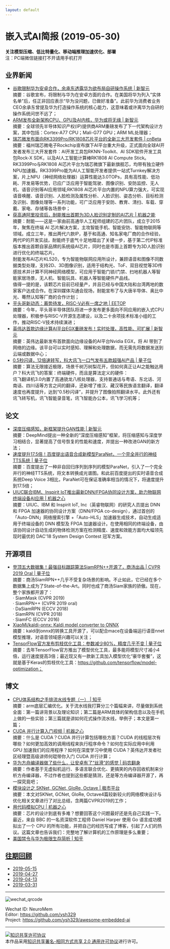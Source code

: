 ```yaml
---
layout: default
---
```


# 嵌入式AI简报 (2019-05-30)

**关注模型压缩、低比特量化、移动端推理加速优化、部署**  
<font>注：PC端微信链接打不开请用手机打开</font>


## 业界新闻

- [谷歌限制华为安卓合作，余承东透露华为欲布局自研操作系统 | 新智元](https://mp.weixin.qq.com/s?timestamp=1559182663&src=3&ver=1&signature=NOFpFuiXiYHaYYPmK4ClwjfKrrj90M0X8M8U7r6dxxGEZTnFZ4wHSroBLD-moMxGQ0O6kQzuTATD4yAbj2ZP77-iHeGpDTzsfNbpEDV8HQJUqK6igp5jWi37f5lqbErqdhI*IkdOQuL0KPQLIdak13ZqzdJJjqtZTS0*4dzkw-o=)  
摘要：谷歌宣布，将限制与华为在安卓方面的合作。在美国将华为列入“实体名单”后，任正非回应表示“华为没问题，已做好准备”。此前华为消费者业务CEO余承东曾提及华为打造操作系统的核心能力，这意味着或许离华为自研的操作系统问世不远了；  
- [ARM发布全新架构CPU、GPU及AI内核，华为或将无缘 | 新智元](https://mp.weixin.qq.com/s?timestamp=1559182663&src=3&ver=1&signature=NOFpFuiXiYHaYYPmK4ClwjfKrrj90M0X8M8U7r6dxxGEZTnFZ4wHSroBLD-moMxGQ0O6kQzuTATD4yAbj2ZP7zzmYUcldS668x4vbjLy8xon7ZbcoLoyRB55iJhlijJdfxBexPI9HbO3yTIK1B8xgoUDMaoQCv2Pk*bEqycri-Y=)  
摘要：全球领先半导体知识产权(IP)提供商ARM重磅发布了下一代架构设计方案，其中包括：Cortex-A77 CPU；Mali-G77 GPU；ARM ML处理器；  
- [瑞芯微发布面向RK3399Pro/RK1808芯片平台的全新三大开发套件 | cnBeta](https://www.cnbeta.com/articles/tech/849133.htm)  
摘要：福州瑞芯微电子Rockchip宣布旗下AI平台重大升级，正式面向全球AI开发者发布三大开发套件：AI开发工具包RKNN-Toolkit、AI SDK软件开发工具包Rock-X SDK，以及AI人工智能计算棒RK1808 AI Compute Stick。  
RK3399Pro与RK1808 AI芯片平台为瑞芯微旗下最新旗舰芯，均带有独立硬件NPU加速器。RK3399Pro能为AI人工智能开发者提供一站式Turnkey解决方案，片上NPU（神经网络处理器）运算性能达3.0TOPs，具有高性能、低功耗、开发易等优势，已应广泛应用于智能驾驶、图像识别、安防监控、无人机、语音识别等AI应用领域;RK1808 AI芯片平台内置的NPU算力强大，可实现语音唤醒、语音识别、人脸检测及属性分析、人脸识别、姿态分析、目标检测及识别、图像处理等一系列功能，可广泛应用于安防、教育、清扫、车载、穿戴、家电、存储等各场景中；  
- [获高通阿里投资后，耐能推出首颗为3D人脸识别定制的AI芯片 | 机器之能](https://mp.weixin.qq.com/s/wOkuGwj6GHewsPv5fY6qhA)  
摘要：耐能——这是一家由前高通华人工程师组建的芯片团队，成立于2015年，聚焦在终端 AI 芯片解决方案，主攻智能手机、智能安防、智能物联网等领域。成立三年，推出两代六款IP，基于和高通、知名家电厂商的合作经验，两代IP的开发实战，耐能终于底气十足地踏出了关键一步，基于第二代IP标准版本推出首颗自家品牌的系统级AI芯片，同时也是市面上首颗专为3D人脸识别进行优化的终端芯片。  
耐能发布AI芯片KL520，专为智能物联网应用所设计，兼顾语音和图像不同数据类型处理，支持2D、3D图像识别，适用于结构光、ToF、双目视觉等3D传感技术并计算不同神经网络模型，可应用于智能门锁/门禁、扫地机器人等智能家居场景，无人机、智能玩具、机器人等智能硬件产品线。  
值得一提的是，该颗芯片目前已经量产，并且已经与中国大陆和台湾两地的数家客户达成合作。在深圳媒体沟通会现场，耐能宣布了与大唐半导体、奥比中光、蓦然认知等厂商的合作计划；  
- [平头哥新动态：蓄势待发，RISC-V必有一席之地 | EETOP](https://mp.weixin.qq.com/s/YX0PMSX95Xs91aFGgNyymA)  
摘要：今年，平头哥半导体团队将进一步发布更多面向不同应用的嵌入式CPU处理器，积极参与RISC-V开源生态建设，以及二十余项技术标准小组的工作，推动RISC-V技术持续演进；  
- [英伟达首款边缘计算AI平台EGX重磅发布！实时处理，高性能、可扩展 | 新智元](https://mp.weixin.qq.com/s?timestamp=1559182663&src=3&ver=1&signature=NOFpFuiXiYHaYYPmK4ClwjfKrrj90M0X8M8U7r6dxxGEZTnFZ4wHSroBLD-moMxGQ0O6kQzuTATD4yAbj2ZP7zzmYUcldS668x4vbjLy8xqNpV94Rfws2z-Eq-iG*pkJCzxY1jIo6uNPlCw45GVI7oY97lMoNHjQnNZ2R2Zj27A=)  
摘要：英伟达最新发布首款面向边缘设备的AI平台Nvidia EGX，将 AI 带到了网络的边缘。该平台可以实时感知、理解和处理数据，而无需先将数据发送到云端或数据中心；  
- [0.5秒闪译，12倍速转写，科大讯飞一口气发布五款超强AI产品 | 量子位](https://mp.weixin.qq.com/s?timestamp=1558865238&src=3&ver=1&signature=Ym5fqh5-NhpOosE10b6p4FbpoBVLZr7O1wLZoCdXbTYMbtz6hT6wz2grRt5SEwEtWxlIxc-9pYjjq4Oz94gb7gQusJO0f5N*grT1NvoedrqItRQpHVqaMXRij5Y4AZy*1stkDiLT9GqRhm8AxNr-nrkF4tj1omng7cYnj8G0*Hc=)  
摘要：算法无限接近极限，场景千树万树梨花开，但如何真正让AI之能触达用户？科大讯飞的答案：终端硬件，而且是算法定义的硬件：  
讯飞翻译机3.0内置了高通骁龙八核处理器，支持普通话与粤语、东北话、河南话、四川话等方言之间的翻译，还新增了维汉、藏汉等民族语言翻译，翻译速度也再度提升，达到“0.5秒闪译”，并提升了图像拍照翻译水平。此外还有讯飞转写机，讯飞智能录音笔，讯飞智能办公本，讯飞学习机等；



## 论文


- [深度压缩感知，新框架提升GAN性能 | 新智元](https://mp.weixin.qq.com/s?timestamp=1558866159&src=3&ver=1&signature=Ym5fqh5-NhpOosE10b6p4K3TOXCUENqFWt0QLAU*QzDfvC8cvDSGP2CIG0hIjfzdS7uOuaaZ6NozdV-GJ2CNW-JUsG0Ceo27F3UcTZcHGaGsn*1yBaqTcZRIzN-kaPk1ZKknVP1z3r1J7YiHBx5N6kxW6r*pkMldo9RfFVQ9eDE=)  
摘要：DeepMind提出一种全新的“深度压缩感知”框架，将压缩感知与深度学习相结合，显著提高了信号恢复的性能和速度，并提出一种改进GAN的新方法；  
- [速度提升17.5倍！百度提出语音合成新模型ParaNet，一个完全并行的神经TTS系统 | 量子位](https://mp.weixin.qq.com/s?timestamp=1559182721&src=3&ver=1&signature=NOFpFuiXiYHaYYPmK4Clwr7UzQ5roy9qvkcLUC9F4KjHjUPwUKWKR571MaSL5jATDPSfzJ86NCkTimv2-z1m*pMUl-cDdfA2ls11z4nlb5amaGHFNGR57H*KlS*1E5Ek4KJPQCr1lhKulbFtCFnv5I9sF6stQBMLhQNYG9YJluI=)  
摘要：百度提出了一种非自回归序列到序列的模型ParaNet，引入了一个完全并行的神经TTS系统，将文本转换成光谱图。和此前百度提出的实时语音合成系统Deep Voice 3相比，ParaNet可在保证准确率相当的情况下，将速度提升到17.5倍；  
- [UIUC联合IBM、Inspirit IoT推出最新DNN/FPGA协同设计方案，助力物联网终端设备AI应用 | 机器之心](https://mp.weixin.qq.com/s?timestamp=1559183985&src=3&ver=1&signature=NOFpFuiXiYHaYYPmK4Clwixr0-wlmJiGflC6Lx0kh2bsRPi3NOYHqQAZmyuq*q4EP6tqSZho2cs4cge9-rZccHc4tIpUVWB*DErYap80C0c--bpFVzpXhPg5XbcIbGnsSFv9PCvsZo0YAwOvVcY9e5ytkyns3c78EZBjautWLb8=)  
摘要：UIUC、IBM 和 Inspirit IoT, Inc（英睿物联网）的研究人员提出 DNN 和 FPGA 加速器的协同设计方案（DNN/FPGA co-design），通过首创的「Auto-DNN」网络搜索引擎 +「Auto-HLS」加速器生成技术，自动生成适用于终端设备的 DNN 模型及 FPGA 加速器设计。在使用相同的终端设备，由该协同设计自动生成的物体检测方案在检测精度、速度和效能方面均大幅领先现时最优的 DAC'18 System Design Contest 冠军方案。


## 开源项目

- [登顶五大数据集！最强目标跟踪算法SiamRPN++开源了，商汤出品 | CVPR 2019 Oral | 量子位](https://mp.weixin.qq.com/s?timestamp=1559182721&src=3&ver=1&signature=NOFpFuiXiYHaYYPmK4Clwr7UzQ5roy9qvkcLUC9F4KjHjUPwUKWKR571MaSL5jATDPSfzJ86NCkTimv2-z1m*r5zhb3B4IJhhQfj1MAisNA80iwWtznzAjtSh*hAOTvegxejp1kCZcFyyMlYyKK9IHV3PhjPQnkO9pxbXeGhTXE=)  
摘要：商汤SiamRPN++几乎不受复杂场景的影响。不止如此，它已经在多个数据集上成为了State-of-the-Art。同时也成了商汤Siam家族的骄傲。现在，整个家族都开源了：  
· SiamMask (CVPR 2019)  
· SiamRPN++ (CVPR 2019 oral)  
· DaSiamRPN (ECCV 2018)  
· SiamRPN (CVPR 2018)  
· SiamFC (ECCV 2016)  
- [XiaoMi/kaldi-onnx: Kaldi model converter to ONNX](https://github.com/XiaoMi/kaldi-onnx)  
摘要：kaldi到onnx的转换工具开源了，可以配合mace在设备端运行语音nnet模型推理，对语音领域感兴趣可以关注；  
- [TensorFlow官方发布剪枝优化工具：参数减少80%，精度几乎不变 | 量子位](https://mp.weixin.qq.com/s/C5_3_9gUYY36C6ZQTGMweg)  
摘要：去年TensorFlow官方推出了模型优化工具，最多能将模型尺寸减小4倍，运行速度提高3倍；最近现又有一款新工具加入模型优化“豪华套餐”，这就是基于Keras的剪枝优化工具：https://github.com/tensorflow/model-optimization；  


## 博文

- [CPU体系结构之手排流水线专题（一） | 知乎](https://zhuanlan.zhihu.com/p/66917266)  
摘要：arm底层汇编优化。关于流水线我打算分三个篇幅来讲，尽量做到系统全面：第一篇讲背景以及理论知识；第二篇是ARM具体的架构信息以及在手机上做的一些实验；第三篇就是讲如何花式操作流水线，举例子；本文是第一篇；  
- [CUDA 并行计算入门视频 | 机器之心](https://mp.weixin.qq.com/s?timestamp=1559182880&src=3&ver=1&signature=NOFpFuiXiYHaYYPmK4ClwvaZiWw0GvfrNVUk9UL6ZHUVA3TN-bqm1Ow5TBCYAlL78Q3RojCIRHy5WOP8IfEVMfUK2aNOaaACp2GMbEvzleJg1SYOfYZEjEIRReyj*P7gOD79sKtg97BibHKrQfZTv0EIb1-n3vibeQjTe4Qvou8=)  
摘要：什么是 CUDA？CUDA 并行计算包括哪些方面？CUDA 的线程层次有哪些？如何更加高效的调用线程来执行程序命令？如何在实际应用中利用 GPU 加速我们的应用程序？如何在深度学习中使用 CUDA？英伟达开发者社区经理暨高级讲师何琨带你入门 CUDA 并行计算；  
- [华为方舟编译器做了些什么，让安卓有了“丝滑”的感觉 | 码农翻身](https://mp.weixin.qq.com/s/t-Szqf5yEO65-JOIeYoOHg)  
摘要：作者基于无虚拟机运行、多语言联合优化、更搞笑的内存回收机制来分析方舟编译器，不过作者也提到这些都是猜测，还是等方舟编译器开源了，再一探究竟吧；  
- [模块设计之 SKNet, GCNet, GloRe, Octave | 极市平台](https://mp.weixin.qq.com/s/YL5UXewnEJuPDpN9Q2XNgQ)  
摘要：本文对SKNet, GCNet, GloRe, Octave4篇较新较火的网络模块设计与优化相关文章进行了对比总结，含两篇CVPR2019的工作；  
- [用代码模拟CPU | 机器之心](https://mp.weixin.qq.com/s?timestamp=1559182880&src=3&ver=1&signature=NOFpFuiXiYHaYYPmK4ClwvaZiWw0GvfrNVUk9UL6ZHUVA3TN-bqm1Ow5TBCYAlL78Q3RojCIRHy5WOP8IfEVMW25Y8jD6Q2ELLX2osvA8zal3ow3Uhmas6xWuO1L0FZ*zjzZFZakN8jqz54ww6Hru*nFzgu1FABnmhDuEiJ*K5Y=)  
摘要：芯片的设计到底有多难？想要回答这个问题最好还是先自己实践一下。最近，来自 BBC 的一名资深软件工程师 Daniel Harper 使用 Go 语言成功模拟出了一个 CPU 的所有功能，并把自己的经历写成了博客，引起了人们的热议。这篇文章也告诉我们：完整地了解计算机的工作原理是多么重要；  
- [美国禁令与华为极限生存简析 | 知乎](https://zhuanlan.zhihu.com/p/66256933)  


## [往期回顾](https://github.com/ysh329/awesome-embedded-ai)

- [2019-05-15](https://github.com/ysh329/awesome-embedded-ai/blob/master/embedded-ai-report/2019-05-15.md)  
- [2019-04-27](https://github.com/ysh329/awesome-embedded-ai/blob/master/embedded-ai-report/2019-04-27.md)  
- [2019-04-13](https://github.com/ysh329/awesome-embedded-ai/blob/master/embedded-ai-report/2019-04-13.md)  
- [2019-03-31](https://github.com/ysh329/awesome-embedded-ai/blob/master/embedded-ai-report/2019-03-31.md)  

----

![wechat_qrcode](../wechat_qrcode.jpg)

Wechat ID: NeuroMem  
Editor: https://github.com/ysh329  
Project: https://github.com/ysh329/awesome-embedded-ai  

----

<a rel="license" href="http://creativecommons.org/licenses/by-sa/2.0/"><img alt="知识共享许可协议" style="border-width:0" src="https://i.creativecommons.org/l/by-sa/2.0/88x31.png" /></a><br />本作品采用<a rel="license" href="http://creativecommons.org/licenses/by-sa/2.0/">知识共享署名-相同方式共享 2.0 通用许可协议</a>进行许可。
